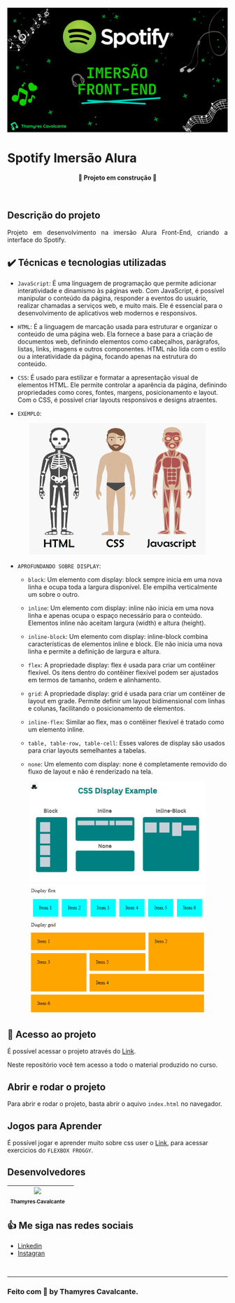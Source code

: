 
![](./src/geral/Capa.png)


# Spotify Imersão Alura

<h4 align="center"> 
🚧 Projeto em construção 🚧
</h4>

<br>

## Descrição do projeto 
<p align="justify">
Projeto em desenvolvimento na imersão Alura Front-End, criando a interface do Spotify.
</p>


## ✔️ Técnicas e tecnologias utilizadas

- `JavaScript`: É uma linguagem de programação que permite adicionar interatividade e dinamismo às páginas web. Com JavaScript, é possível manipular o conteúdo da página, responder a eventos do usuário, realizar chamadas a serviços web, e muito mais. Ele é essencial para o desenvolvimento de aplicativos web modernos e responsivos.
- `HTML`: É a linguagem de marcação usada para estruturar e organizar o conteúdo de uma página web. Ela fornece a base para a criação de documentos web, definindo elementos como cabeçalhos, parágrafos, listas, links, imagens e outros componentes. HTML não lida com o estilo ou a interatividade da página, focando apenas na estrutura do conteúdo.
- `CSS`: É usado para estilizar e formatar a apresentação visual de elementos HTML. Ele permite controlar a aparência da página, definindo propriedades como cores, fontes, margens, posicionamento e layout. Com o CSS, é possível criar layouts responsivos e designs atraentes.


- `EXEMPLO`:
<p align="center">
    <img width="80%" height="300" src="./src/geral/html-css-javascript.webp"></img>
</p>

- `APROFUNDANDO SOBRE DISPLAY`:
    - `block`: Um elemento com display: block sempre inicia em uma nova linha e ocupa toda a largura disponível.
    Ele empilha verticalmente um sobre o outro.

    - `inline`: Um elemento com display: inline não inicia em uma nova linha e apenas ocupa o espaço necessário para o conteúdo.
    Elementos inline não aceitam largura (width) e altura (height).

    - `inline-block`: Um elemento com display: inline-block combina características de elementos inline e block.
    Ele não inicia uma nova linha e permite a definição de largura e altura.

    - `flex`: A propriedade display: flex é usada para criar um contêiner flexível.
    Os itens dentro do contêiner flexível podem ser ajustados em termos de tamanho, ordem e alinhamento.

    - `grid`: A propriedade display: grid é usada para criar um contêiner de layout em grade.
    Permite definir um layout bidimensional com linhas e colunas, facilitando o posicionamento de elementos.

    - `inline-flex`: Similar ao flex, mas o contêiner flexível é tratado como um elemento inline.

    - `table, table-row, table-cell`: Esses valores de display são usados para criar layouts semelhantes a tabelas.

    - `none`: Um elemento com display: none é completamente removido do fluxo de layout e não é renderizado na tela.

<p align="center">
    <img width="80%" height="230" src="./src/geral/display-css.png"></img>
    <img width="80%" height="300" src="./src/geral/display-flex-grid-css.png"></img>
</p>


## 📁 Acesso ao projeto

É possível acessar o projeto através do [Link](https://github.com/Thamyresmya/Imers-o-Spotify).

Neste repositório você tem acesso a todo o material produzido no curso.


## Abrir e rodar o projeto

Para abrir e rodar o projeto, basta abrir o aquivo `index.html` no navegador.


## Jogos para Aprender

É possível jogar e aprender muito sobre css user o [Link](https://flexboxfroggy.com/), para acessar exercicios do `FLEXBOX FROGGY`.


## Desenvolvedores

| [<img src="https://github.com/Thamyresmya.png" width=115><br><sub>Thamyres Cavalcante</sub>](https://github.com/Thamyresmya) |   |
| :---: | :---: 



## 👍 Me siga nas redes sociais

- [Linkedin](https://www.linkedin.com/in/thamyrescavalcante/)
- [Instagran](https://www.instagram.com/thamyres__cavalcante/)

<br>

---

### Feito com 💜 by Thamyres Cavalcante.




